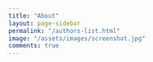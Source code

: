 ```yaml
---
title: "About"
layout: page-sidebar
permalink: "/authors-list.html"
image: "/assets/images/screenshot.jpg"
comments: true
---
```


